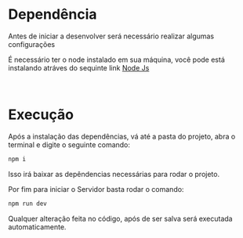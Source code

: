 # Dependência

Antes de iniciar a desenvolver será necessário realizar algumas configurações

É necessário ter o node instalado em sua máquina, você pode está instalando atráves do sequinte link [Node Js](https://nodejs.org/en/download/)

<br>

# Execução

Após a instalação das dependências, vá até a pasta do projeto, abra o terminal e digite o seguinte comando:

```Bash
npm i
```
Isso irá baixar as depêndencias necessárias para rodar o projeto.

Por fim para iniciar o Servidor basta rodar o comando:

```Bash
npm run dev
```
Qualquer alteração feita no código, após de ser salva será executada automaticamente.
